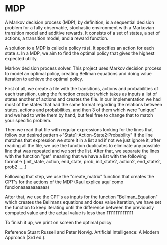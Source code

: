 # MDP

A Markov decision process (MDP), by definition, is a sequential decision problem for a fully observable, stochastic environment with a Markovian transition model and additive rewards. It consists of a set of states, a set of actions, a transition model, and a reward function. 

A solution to a MDP is called a policy π(s). It specifies an action for each state s. In a MDP, we aim to find the optimal policy that gives the highest expected utility.

Markov decision process solver.
This project uses Markov decision process to model an optimal policy, creating Bellman equations and doing value iteration to achieve the optimal policy.

First of all, we create a file with the transitions, actions and probabilities of each transition, using the function createtxt which takes as inputs a list of states another of actions and creates the file.
In our implementation we had most of the states that had the same format regarding the relations between states, actions and probabilities, and then 3 of them which were "unique" and we had to write them by hand, but feel free to change that to match your specific problem.

Then we read that file with regular expressions looking for the lines that follow our desired pattern->"State1-Action-State2:Probability" If the line matches that expression we store it in a list and if not we just ignore it, after reading all the file, we use the function duplicates to eliminate any possible line that was repeated and we sort the list. After that, we separate the lines with the function "get" meaning that we have a list with the following format-> [init_state, action, end_state, prob, init_state2, action2, end_state2, prob2 .....] 

Following that step, we use the "create_matrix" function that creates the CPT's for the actions of the MDP (Raul explica aquí como funcionaaaaaaaaaaa)

After that, we use the CPT's as inputs for the function "Bellman_Equation" which creates the Bellmans equations and does value iteration, we have set the function to keep iterating until the difference between the previously computed value and the actual value is less than 111111111111111

To finish it up, we print on screen the optimal policy 

Reference
Stuart Russell and Peter Norvig. Artificial Intelligence: A Modern Approach (3rd ed.).
